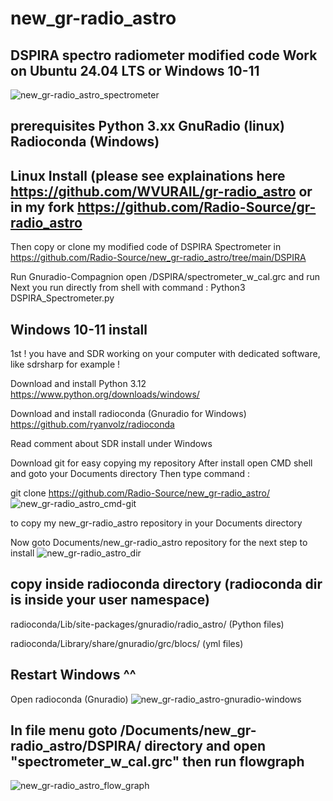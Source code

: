 # new_gr-radio_astro
DSPIRA spectro radiometer modified code Work on Ubuntu 24.04 LTS or Windows 10-11 
---
![new_gr-radio_astro_spectrometer](https://github.com/user-attachments/assets/c0ef4436-4f04-4f5e-8d5d-d5c68c0e4ca6)

 
prerequisites
Python 3.xx
GnuRadio (linux)       Radioconda (Windows)
----------------------------------------------------------------------------------------------------------------------------------------------------




Linux Install (please see explainations here https://github.com/WVURAIL/gr-radio_astro or in my fork https://github.com/Radio-Source/gr-radio_astro
-------------
Then copy or clone my modified code of DSPIRA Spectrometer in https://github.com/Radio-Source/new_gr-radio_astro/tree/main/DSPIRA

Run Gnuradio-Compagnion open /DSPIRA/spectrometer_w_cal.grc and run 
Next you run directly from shell with command :
Python3 DSPIRA_Spectrometer.py






Windows 10-11 install
---------------------
1st ! you have and SDR working on your computer with dedicated software, like sdrsharp for example !

Download and install Python 3.12 https://www.python.org/downloads/windows/

Download and install radioconda (Gnuradio for Windows) https://github.com/ryanvolz/radioconda

Read comment about SDR install under Windows

Download git for easy copying my repository
After install open CMD shell and goto your Documents directory
Then type command :

git clone https://github.com/Radio-Source/new_gr-radio_astro/
![new_gr-radio_astro_cmd-git](https://github.com/user-attachments/assets/311a77b3-4a9e-498c-ad65-43ce8cca50d9)

to copy my new_gr-radio_astro repository in your Documents directory

Now goto Documents/new_gr-radio_astro repository for the next step to install
![new_gr-radio_astro_dir](https://github.com/user-attachments/assets/13f28fff-2901-468f-8a72-c66e3cc770ba)

copy inside radioconda directory (radioconda dir is inside your user namespace)
--------------------------------
radioconda/Lib/site-packages/gnuradio/radio_astro/      (Python files)

radioconda/Library/share/gnuradio/grc/blocs/     (yml files)

Restart Windows ^^
---------------

Open radioconda (Gnuradio) 
![new_gr-radio_astro-gnuradio-windows](https://github.com/user-attachments/assets/71c6853b-a6ff-4c70-903d-71fdf8691530)

In file menu goto /Documents/new_gr-radio_astro/DSPIRA/ directory and open "spectrometer_w_cal.grc" then run flowgraph
------------------------------------------------------------------------------------------------

![new_gr-radio_astro_flow_graph](https://github.com/user-attachments/assets/26bf04c3-c633-4173-9dc5-967a31670dfb)

